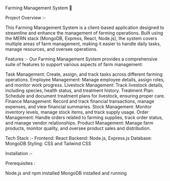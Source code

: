 Farming Management System 🌱

Project Overview :-

This Farming Management System is a client-based application designed to streamline and enhance the management of farming operations. 
Built using the MERN stack (MongoDB, Express, React, Node.js), the system covers multiple areas of farm management, making it easier to handle daily tasks, manage resources, and oversee operations.

Features :-
Our Farming Management System provides a comprehensive suite of features to support various aspects of farm management:

Task Management: Create, assign, and track tasks across different farming operations.
Employee Management: Manage employee details, assign roles, and monitor work progress.
Livestock Management: Track livestock details, including species, health status, and treatment history.
Treatment Plan: Schedule and document treatment plans for livestock, ensuring proper care.
Finance Management: Record and track financial transactions, manage expenses, and view financial summaries.
Stock Management: Monitor inventory levels, manage stock items, and track supply usage.
Order Management: Handle orders related to farming supplies, track order status, and manage vendor relationships.
Product Management: Manage farm products, monitor quality, and oversee product sales and distribution.

Tech Stack :-
Frontend: React
Backend: Node.js, Express.js
Database: MongoDB
Styling: CSS and Tailwind CSS 

Installation :-

Prerequisites :

Node.js and npm installed
MongoDB installed and running
